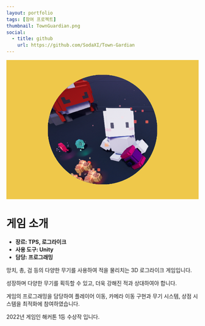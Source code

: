 ```yaml
---
layout: portfolio
tags: [참여 프로젝트]
thumbnail: TownGuardian.png
social:
  - title: github
    url: https://github.com/SodaXI/Town-Gardian
---
```


![image-alt](/img/portfolio/TownGuardian.png)

# 게임 소개
- **장르: TPS, 로그라이크**
- **사용 도구: Unity**
- **담당: 프로그래밍**

망치, 총, 검 등의 다양한 무기를 사용하여 적을 물리치는 3D 로그라이크 게임입니다.

성장하며 다양한 무기를 획득할 수 있고, 더욱 강해진 적과 상대하여야 합니다.

게임의 프로그래밍을 담당하여 플레이어 이동, 카메라 이동 구현과 무기 시스템, 상점 시스템을 최적화에 참여하였습니다.
 
2022년 게임인 해커톤 1등 수상작 입니다.